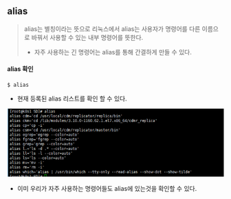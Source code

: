 ## alias

> alias는 별칭이라는 뜻으로 리눅스에서 alias는 사용자가 명령어를 다른 이름으로 바꿔서 사용할 수 있는 내부 명령어를 뜻한다.
>
> - 자주 사용하는 긴 명령어는 alias를 통해 간결하게 만들 수 있다.



####  alias 확인

```
$ alias
```

- 현재 등록된 alias 리스트를 확인 할 수 있다.

![alias](images/alias.PNG)

- 이미 우리가 자주 사용하는 명령어들도 alias에 있는것을 확인할 수 있다.





